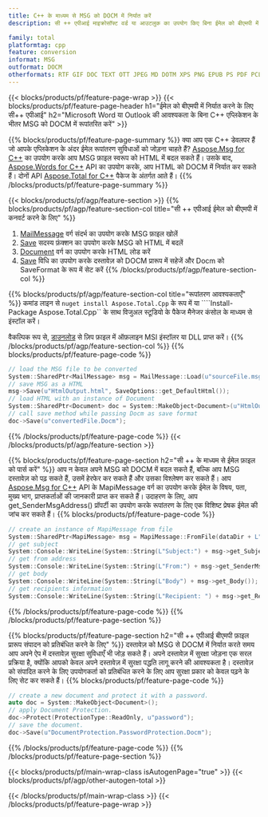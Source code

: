 ```yaml
---
title: C++ के माध्यम से MSG को DOCM में निर्यात करें
description: सी ++ एपीआई माइक्रोसॉफ्ट वर्ड या आउटलुक का उपयोग किए बिना ईमेल को बीएमपी में कनवर्ट करने के लिए

family: total
platformtag: cpp
feature: conversion
informat: MSG
outformat: DOCM
otherformats: RTF GIF DOC TEXT OTT JPEG MD DOTM XPS PNG EPUB PS PDF PCL BMP WORDML DOCX DOTX SVG EMF TIFF DOT ODT FLATOPC
---
```

{{< blocks/products/pf/feature-page-wrap >}}
{{< blocks/products/pf/feature-page-header h1="ईमेल को बीएमपी में निर्यात करने के लिए सी++ एपीआई" h2="Microsoft Word या Outlook की आवश्यकता के बिना C++ एप्लिकेशन के भीतर MSG को DOCM में रूपांतरित करें" >}}

{{% blocks/products/pf/feature-page-summary %}}
क्या आप एक C++ डेवलपर हैं जो आपके एप्लिकेशन के अंदर ईमेल रूपांतरण सुविधाओं को जोड़ना चाहते हैं? [Aspose.Msg for C++](https://products.aspose.com/msg/cpp/) का उपयोग करके आप MSG फ़ाइल स्वरूप को HTML में बदल सकते हैं। उसके बाद, [Aspose.Words for C++](https://products.aspose.com/words/cpp/) API का उपयोग करके, आप HTML को DOCM में निर्यात कर सकते हैं। दोनों API [Aspose.Total for C++](https://products.aspose.com/total/cpp/) पैकेज के अंतर्गत आते हैं। 
{{% /blocks/products/pf/feature-page-summary  %}}

{{< blocks/products/pf/agp/feature-section >}}
{{% blocks/products/pf/agp/feature-section-col title="सी ++ एपीआई ईमेल को बीएमपी में कनवर्ट करने के लिए" %}}
1. [MailMessage](https://reference.aspose.com/msg/cpp/class/aspose.msg.mail_message) वर्ग संदर्भ का उपयोग करके MSG फ़ाइल खोलें
2. [Save](https://reference.aspose.com/msg/cpp/class/aspose.msg.mail_message#a7e7c6b50c8db5a8bcc6934db02b4a786) सदस्य फ़ंक्शन का उपयोग करके MSG को HTML में बदलें
3. [Document](https://reference.aspose.com/words/cpp/class/aspose.words.document) वर्ग का उपयोग करके HTML लोड करें
4. [Save](https://reference.aspose.com/words/cpp/class/aspose.words.document#save_string_saveformat) विधि का उपयोग करके दस्तावेज़ को DOCM प्रारूप में सहेजें और Docm को SaveFormat के रूप में सेट करें
{{% /blocks/products/pf/agp/feature-section-col %}}

{{% blocks/products/pf/agp/feature-section-col title="रूपांतरण आवश्यकताएँ" %}}
कमांड लाइन से ```nuget install Aspose.Total.Cpp``` के रूप में या ````Install-Package Aspose.Total.Cpp`` के साथ विजुअल स्टूडियो के पैकेज मैनेजर कंसोल के माध्यम से इंस्टॉल करें।

वैकल्पिक रूप से, [डाउनलोड](https://releases.aspose.com/total/cpp) से ज़िप फ़ाइल में ऑफ़लाइन MSI इंस्टॉलर या DLL प्राप्त करें।
{{% /blocks/products/pf/agp/feature-section-col %}}
{{% blocks/products/pf/feature-page-code %}}

```cpp
// load the MSG file to be converted
System::SharedPtr<MailMessage> msg = MailMessage::Load(u"sourceFile.msg");
// save MSG as a HTML 
msg->Save(u"HtmlOutput.html", SaveOptions::get_DefaultHtml());  
// load HTML with an instance of Document
System::SharedPtr<Document> doc = System::MakeObject<Document>(u"HtmlOutput.html");
// call save method while passing Docm as save format
doc->Save(u"convertedFile.Docm");
```


{{% /blocks/products/pf/feature-page-code %}}
{{< /blocks/products/pf/agp/feature-section >}}

{{% blocks/products/pf/feature-page-section  h2="सी ++ के माध्यम से ईमेल फ़ाइल को पार्स करें" %}}
आप न केवल अपने MSG को DOCM में बदल सकते हैं, बल्कि आप MSG दस्तावेज़ को पढ़ सकते हैं, उसमें हेरफेर कर सकते हैं और उसका विश्लेषण कर सकते हैं। आप [Aspose.Msg for C++](https://products.aspose.com/msg/cpp/) API के MapiMessage वर्ग का उपयोग करके ईमेल के विषय, पता, मुख्य भाग, प्राप्तकर्ताओं की जानकारी प्राप्त कर सकते हैं। उदाहरण के लिए, आप get_SenderMsgAddress() प्रॉपर्टी का उपयोग करके रूपांतरण के लिए एक विशिष्ट प्रेषक ईमेल की जांच कर सकते हैं।
{{% blocks/products/pf/feature-page-code %}}

```cpp
// create an instance of MapiMessage from file
System::SharedPtr<MapiMessage> msg = MapiMessage::FromFile(dataDir + L"message.msg");
// get subject
System::Console::WriteLine(System::String(L"Subject:") + msg->get_Subject());
// get from address
System::Console::WriteLine(System::String(L"From:") + msg->get_SenderMsgAddress());
// get body
System::Console::WriteLine(System::String(L"Body") + msg->get_Body());
// get recipients information
System::Console::WriteLine(System::String(L"Recipient: ") + msg->get_Recipients());
```

{{% /blocks/products/pf/feature-page-code  %}}
{{% /blocks/products/pf/feature-page-section %}}

{{% blocks/products/pf/feature-page-section  h2="सी ++ एपीआई बीएमपी फ़ाइल प्रारूप संपादन को प्रतिबंधित करने के लिए" %}}
दस्तावेज़ को MSG से DOCM में निर्यात करते समय आप अपने ऐप में दस्तावेज़ सुरक्षा सुविधाएँ भी जोड़ सकते हैं। अपने दस्तावेज़ में सुरक्षा जोड़ना एक सरल प्रक्रिया है, क्योंकि आपको केवल अपने दस्तावेज़ में सुरक्षा पद्धति लागू करने की आवश्यकता है। दस्तावेज़ को संपादित करने के लिए उपयोगकर्ता को प्रतिबंधित करने के लिए आप सुरक्षा प्रकार को केवल पढ़ने के लिए सेट कर सकते हैं।
{{% blocks/products/pf/feature-page-code %}}

```cpp
// create a new document and protect it with a password.
auto doc = System::MakeObject<Document>();
// apply Document Protection.
doc->Protect(ProtectionType::ReadOnly, u"password");
// save the document.
doc->Save(u"DocumentProtection.PasswordProtection.Docm");
```

{{% /blocks/products/pf/feature-page-code  %}}
{{% /blocks/products/pf/feature-page-section %}}

{{< blocks/products/pf/main-wrap-class isAutogenPage="true" >}}
{{< blocks/products/pf/agp/other-autogen-total >}}

{{< /blocks/products/pf/main-wrap-class >}}
{{< /blocks/products/pf/feature-page-wrap >}}